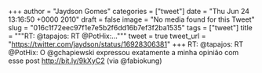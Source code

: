 
+++
author = "Jaydson Gomes"
categories = ["tweet"]
date = "Thu Jun 24 13:16:50 +0000 2010"
draft = false
image = "No media found for this Tweet"
slug = "016c1f72eec97f1e7e5b2f6dd16b7ef3f2ba1535"
tags = ["tweet"]
title = """RT: @tapajos: RT @PotHix:..."""
tweet = true
tweet_url = "https://twitter.com/jaydson/status/16928306381"
+++
RT: @tapajos: RT @PotHix: O @gchapiewski expressou exatamente a minha opinião com esse post http://bit.ly/9kXyC2 (via @fabiokung)
